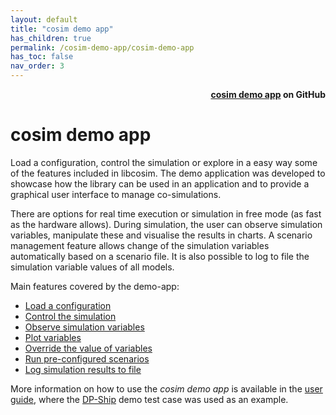 ```yaml
---
layout: default
title: "cosim demo app"
has_children: true
permalink: /cosim-demo-app/cosim-demo-app
has_toc: false
nav_order: 3
---
```


<div style="text-align: right">
    <b>
        <a href="https://github.com/open-simulation-platform/cosim-demo-app">cosim demo app</a>
        on GitHub
    </b>
</div>

# cosim demo app

Load a configuration, control the simulation or explore in a easy way some of the features included in libcosim. The demo application was developed to showcase how the library can be used in an application and to provide a graphical user interface to manage co-simulations. 

There are options for real time execution or simulation in free mode (as fast as the hardware allows). During simulation, the user can observe simulation variables, manipulate these and visualise the results in charts. 
A scenario management feature allows change of the simulation variables automatically based on a scenario file. It is also possible to log to file the simulation variable values of all models.

Main features covered by the demo-app:
- [Load a configuration](./user-guide#load-a-configuration)
- [Control the simulation](./user-guide#simulation-control)
- [Observe simulation variables](./user-guide#observe-models-and-variables)
- [Plot variables](./user-guide#plot-variables)
- [Override the value of variables](./user-guide#override-variable-values)
- [Run pre-configured scenarios](./user-guide#run-scenarios)
- [Log simulation results to file](./user-guide#log-simulation-results)

More information on how to use the _cosim demo app_ is available in the [user guide](./user-guide), where the [DP-Ship](./DPShip) demo test case was used as an example.